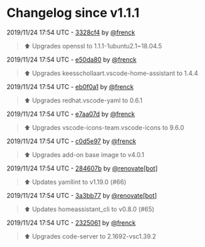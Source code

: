 # Changelog since v1.1.1

2019/11/24 17:54 UTC - [3328cf4](https://github.com/hassio-addons/addon-vscode/commit/3328cf41bd54e2241f1f8602d80ce4fda33d9de1) by [@frenck](https://github.com/frenck)
> :arrow_up: Upgrades openssl to 1.1.1-1ubuntu2.1~18.04.5 

2019/11/24 17:54 UTC - [e50da80](https://github.com/hassio-addons/addon-vscode/commit/e50da8009678179a54777ff7285bc2ca521e7d1e) by [@frenck](https://github.com/frenck)
> :arrow_up: Upgrades keesschollaart.vscode-home-assistant to 1.4.4 

2019/11/24 17:54 UTC - [eb0f0a1](https://github.com/hassio-addons/addon-vscode/commit/eb0f0a16e406af51b0e4799c78c12f450a7a6a0a) by [@frenck](https://github.com/frenck)
> :arrow_up: Upgrades redhat.vscode-yaml to 0.6.1 

2019/11/24 17:54 UTC - [e7aa07d](https://github.com/hassio-addons/addon-vscode/commit/e7aa07d6b8bde20c93e98513fad5c741ba4043b8) by [@frenck](https://github.com/frenck)
> :arrow_up: Upgrades vscode-icons-team.vscode-icons to 9.6.0 

2019/11/24 17:54 UTC - [c0d5e97](https://github.com/hassio-addons/addon-vscode/commit/c0d5e971bd8050505d7597f551439026b7aab1de) by [@frenck](https://github.com/frenck)
> :arrow_up: Upgrades add-on base image to v4.0.1 

2019/11/24 17:54 UTC - [284607b](https://github.com/hassio-addons/addon-vscode/commit/284607bfea870afe189b3c54ccd110d6e2ab91ee) by [@renovate[bot]](https://github.com/apps/renovate)
> :arrow_up: Updates yamllint to v1.19.0 (#66) 

2019/11/24 17:54 UTC - [3a3bb77](https://github.com/hassio-addons/addon-vscode/commit/3a3bb775fc76d6ea4d408a8475e82b4763e21611) by [@renovate[bot]](https://github.com/apps/renovate)
> :arrow_up: Updates homeassistant_cli to v0.8.0 (#65) 

2019/11/24 17:54 UTC - [2325061](https://github.com/hassio-addons/addon-vscode/commit/2325061e0d0f3ac6215fcbf8f93ca40c7b5151b5) by [@frenck](https://github.com/frenck)
> :arrow_up: Upgrades code-server to 2.1692-vsc1.39.2 

